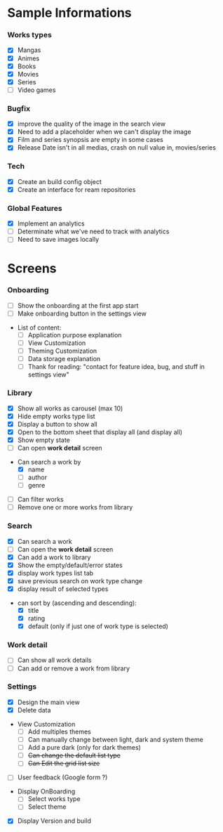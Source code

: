# Sample Informations
### Works types
- [x] Mangas
- [x] Animes
- [x] Books
- [x] Movies
- [x] Series
- [ ] Video games

### Bugfix
- [x] improve the quality of the image in the search view
- [x] Need to add a placeholder when we can't display the image
- [x] Film and series synopsis are empty in some cases
- [x] Release Date isn't in all medias, crash on null value in, movies/series

### Tech
- [x] Create an build config object
- [x] Create an interface for ream repositories

### Global Features
- [x] Implement an analytics
- [ ] Determinate what we've need to track with analytics
- [ ] Need to save images locally
 
# Screens
### Onboarding
- [ ] Show the onboarding at the first app start 
- [ ] Make onboarding button in the settings view
- List of content:
  - [ ] Application purpose explanation
  - [ ] View Customization
  - [ ] Theming Customization
  - [ ] Data storage explanation
  - [ ] Thank for reading: "contact for feature idea, bug, and stuff in settings view"
 
### Library
- [x] Show all works as carousel (max 10)
- [x] Hide empty works type list
- [x] Display a button to show all
- [x] Open to the bottom sheet that display all (and display all)
- [x] Show empty state
- [ ] Can open **work detail** screen
- Can search a work by
  - [x] name
  - [ ] author
  - [ ] genre
- [ ] Can filter works
- [ ] Remove one or more works from library

### Search
- [x] Can search a work
- [ ] Can open the **work detail** screen
- [x] Can add a work to library
- [x] Show the empty/default/error states
- [x] display work types list tab
- [x] save previous search on work type change
- [x] display result of selected types
- can sort by (ascending and descending):
  - [x] title
  - [x] rating
  - [x] default (only if just one of work type is selected)

### Work detail
- [ ] Can show all work details
- [ ] Can add or remove a work from library

### Settings
- [x] Design the main view
- [x] Delete data
- View Customization
  - [ ] Add multiples themes
  - [ ] Can manually change between light, dark and system theme
  - [ ] Add a pure dark (only for dark themes)
  - [ ] ~~Can change the default list type~~
  - [ ] ~~Can Edit the grid list size~~
- [ ] User feedback (Google form ?)
- Display OnBoarding
  - [ ] Select works type
  - [ ] Select theme
- [x] Display Version and build